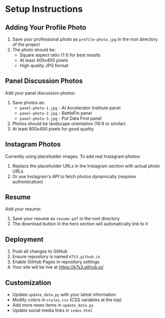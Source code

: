 # Setup Instructions

## Adding Your Profile Photo

1. Save your professional photo as `profile-photo.jpg` in the root directory of the project
2. The photo should be:
   - Square aspect ratio (1:1) for best results
   - At least 400x400 pixels
   - High quality JPG format

## Panel Discussion Photos

Add your panel discussion photos:
1. Save photos as:
   - `panel-photo-1.jpg` - AI Accelerator Institute panel
   - `panel-photo-2.jpg` - BattleFin panel
   - `panel-photo-3.jpg` - Put Data First panel
2. Photos should be landscape orientation (16:9 or similar)
3. At least 800x450 pixels for good quality

## Instagram Photos

Currently using placeholder images. To add real Instagram photos:
1. Replace the placeholder URLs in the Instagram section with actual photo URLs
2. Or use Instagram's API to fetch photos dynamically (requires authentication)

## Resume

Add your resume:
1. Save your resume as `resume.pdf` in the root directory
2. The download button in the hero section will automatically link to it

## Deployment

1. Push all changes to GitHub
2. Ensure repository is named `K7S3.github.io`
3. Enable GitHub Pages in repository settings
4. Your site will be live at https://k7s3.github.io/

## Customization

- Update `update_data.py` with your latest information
- Modify colors in `styles.css` (CSS variables at the top)
- Add more news items in `update_data.py`
- Update social media links in `index.html` 